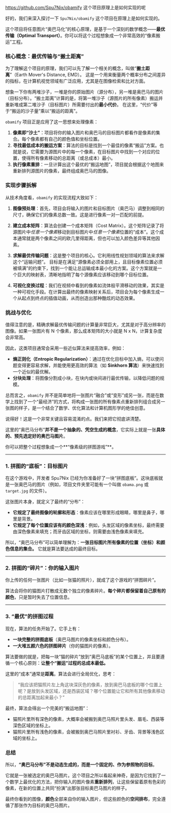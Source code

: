 https://github.com/Spu7Nix/obamify 这个项目原理上是如何实现的呢

好的，我们来深入探讨一下 `Spu7Nix/obamify` 这个项目在原理上是如何实现的。

这个项目将任意图片“奥巴马化”的核心原理，是基于一个深刻的数学概念——**最优传输（Optimal Transport）**。你可以将这个过程想象成一个非常高效的“像素搬运”工程。

### 核心概念：最优传输与“搬土距离”

为了理解这个项目的原理，我们可以先了解一个相关的概念，叫做“**搬土距离**”（Earth Mover's Distance, EMD）。 这是一个用来衡量两个概率分布之间差异的指标，在计算机视觉领域有广泛应用，尤其是在图像检索和比对方面。

想象一下你有两堆沙子，一堆是你的原始图片（源分布），另一堆是奥巴马的图片（目标分布）。“搬土距离”计算的是，将第一堆沙子（源图片的所有像素）搬运并重新堆成第二堆沙子（目标图片）所需要付出的**最小代价**。 在这里，“代价”等于“搬运的沙子量”乘以“搬运的距离”。

`obamify` 项目正是应用了这一思想来处理像素：

1.  **像素即“沙土”**：项目将你的输入图片和奥巴马的目标图片都看作是像素的集合。每个像素都有自己的颜色值和坐标位置。
2.  **寻找最低成本的搬运方案**：算法的目标是找到一个最佳的像素“搬运”方案。也就是说，它需要为源图片中的每一个像素，在目标图片中找到一个对应的位置，使得所有像素移动的总距离（或总成本）最小。
3.  **执行像素重排**：一旦计算出这个最优的“搬运地图”，项目就会根据这个地图来重新排列源图片的像素，最终组成奥巴马的图像。

### 实现步骤拆解

从技术角度看，`obamify` 的实现流程大致如下：

1.  **图像预处理**：首先，项目会将输入的图片和目标图片（奥巴马）调整到相同的尺寸，确保它们的像素总数一致。这是进行像素一对一匹配的前提。

2.  **建立成本矩阵**：算法会创建一个成本矩阵（Cost Matrix）。这个矩阵记录了将源图片中*任意一个像素*移动到目标图片中*任意一个像素*位置的“成本”。这个成本通常就是两个像素之间的欧几里得距离，但也可以加入颜色差异等其他因素。

3.  **求解最优传输问题**：这是整个项目的核心。它利用线性规划领域的算法来求解这个“运输问题”。 目标是在满足“源像素必须全部用上，且目标像素位置必须被填满”的约束下，找到一个能让总运输成本最小化的方案。这个方案就是一个巨大的映射表，清晰地指明了每个源像素应该移动到哪个目标位置。

4.  **可视化变换过程**：我们在视频中看到的像素如流体般平滑移动的效果，其实是一种可视化手段。在计算出最终的像素映射关系后，项目会为每个像素生成一个从起点到终点的插值动画，从而创造出那种酷炫的动态效果。

### 挑战与优化

值得注意的是，精确求解最优传输问题的计算量非常巨大，尤其是对于高分辨率的图像。如果一张图片有 N 个像素，那么成本矩阵的大小就是 N x N，计算复杂度会非常高。

因此，这类项目通常会采用一些近似算法来提高效率，例如：
*   **熵正则化（Entropic Regularization）**：通过在优化目标中加入熵，可以使问题变得更容易求解，并能使用更高效的算法（如 **Sinkhorn 算法**）来快速找到一个近似的最优解。
*   **分块处理**：将图像分割成小块，在块内或块间进行最优传输，以降低问题的规模。

总而言之，`obamify` 并不是简单地将一张图片“融合”或“变形”成另一张，而是在数学上找到了一个“最经济”的方式，将构成一张图的所有像素点重新排列组合成另一张图的样子，是一个结合了数学、优化算法和计算机图形学的绝佳创意。


说得好！这是一个非常关键且容易混淆的点。我们来把它彻底讲清楚。

这里的“奥巴马分布”**并不是一个抽象的、凭空生成的概念**，它实际上就是一张**具体的、预先选定好的奥巴马图片**。

你可以把整个过程想象成一个**“像素级的拼图游戏”**。

---

### 1. 拼图的“底板”：目标图片

在这个游戏中，开发者 Spu7Nix 已经为你准备好了一块“拼图底板”。这块底板就是一张奥巴马的图片（例如，项目文件夹里可能有一个叫做 `obama.png` 或 `target.jpg` 的文件）。

这张图片本身，就定义了最终的“分布”：
*   **它规定了最终图像的轮廓和形态**：像素应该在哪里形成眼睛，哪里是鼻子，哪里是背景。
*   **它规定了每个位置应该有的颜色深浅**：例如，头发区域的像素坐标，最终需要由深色像素来填充；而牙齿区域的坐标，则需要由浅色像素来填充。

所以，“奥巴马分布”可以简单理解为：**一张目标图片所有像素的位置（坐标）和颜色信息的集合。** 它就是算法要达成的最终目标。

---

### 2. 拼图的“碎片”：你的输入图片

你上传的任何一张图片（比如一张猫的照片），就成了这个游戏的“拼图碎片”。

算法会将你的猫图片打散成无数个独立的像素碎片。**每个碎片都保留着自己原有的颜色**，只是暂时失去了位置信息。

---

### 3. “最优”的拼图过程

现在，算法的任务开始了。它手上有：
*   **一块完整的拼图底板**（奥巴马图片的像素坐标和颜色分布）。
*   **一大堆五颜六色的拼图碎片**（你的猫图片的像素）。

算法要做的就是，把每一块“猫的碎片”放到“奥巴马底板”的某个位置上，并且要遵循一个核心原则：**让整个“搬运”过程的总成本最低。**

这里的“成本”通常是**距离**。算法会进行全局优化，思考：
> “我应该把猫照片左上角这块深灰色的像素，放到奥巴马底板的哪个位置上呢？是放到头发区域，还是西装区域？哪个位置能让它和所有其他像素移动的总距离加起来最小？”

最终，算法会得出一个完美的“搬运地图”：
*   猫照片里所有深色的像素，大概率会被搬到奥巴马照片里头发、眉毛、西装等深色区域的坐标上。
*   猫照片里所有浅色的像素，会被搬到奥巴马照片里衬衫、牙齿、背景等浅色区域的坐标上。

### 总结

所以，**“奥巴马分布”不是动态生成的，而是一个固定的、作为参照物的目标**。

它就是一张被选定的奥巴马图片。这个项目之所以看起来神奇，是因为它找到了一个数学上最优化的方法，把你输入的图片像素**重新排列**，让这些保留着原有色彩的像素，在新的位置上共同“扮演”出那张目标奥巴马图片的样子。

最终你看到的图像，**颜色**全部来自你的输入图片，但这些颜色的**空间排布**，完全遵循了那张作为目标的奥巴马图片。